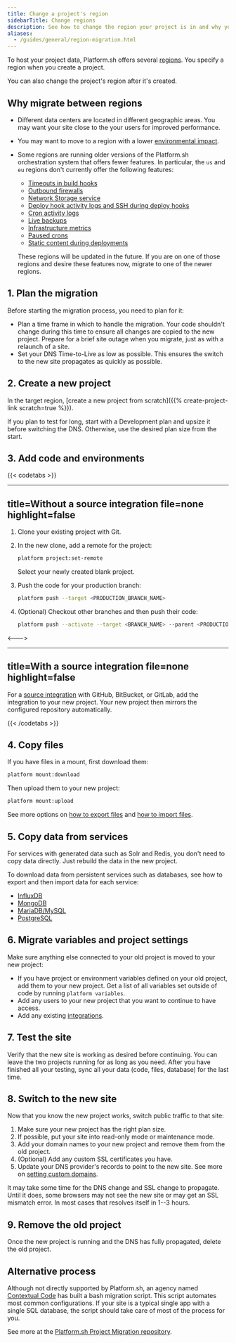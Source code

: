 ```yaml
---
title: Change a project's region
sidebarTitle: Change regions
description: See how to change the region your project is in and why you might want to do so.
aliases:
  - /guides/general/region-migration.html
---
```


To host your project data, Platform.sh offers several [regions](../development/regions.md).
You specify a region when you create a project.

You can also change the project's region after it's created.

## Why migrate between regions

- Different data centers are located in different geographic areas.
  You may want your site close to the your users for improved performance.
- You may want to move to a region with a lower [environmental impact](../development/regions.md#environmental-impact).
- Some regions are running older versions of the Platform.sh orchestration system that offers fewer features.
  In particular, the `us` and `eu` regions don't currently offer the following features:

  - [Timeouts in build hooks](../create-apps/hooks/hooks-comparison.md#timeout)
  - [Outbound firewalls](../create-apps/app-reference.md#firewall)
  - [Network Storage service](../add-services/network-storage.md)
  - [Deploy hook activity logs and SSH during deploy hooks](../create-apps/hooks/hooks-comparison.md#deploy-hook)
  - [Cron activity logs](../increase-observability/logs.md)
  - [Live backups](../administration/backup-and-restore.md#live-backups)
  - [Infrastructure metrics](../increase-observability/metrics/_index.md)
  - [Paused crons](../create-apps/app-reference.md#paused-crons)
  - [Static content during deployments](https://platform.sh/blog/2022/upcoming-improvements-deployment-caching-crons)

  These regions will be updated in the future.
  If you are on one of those regions and desire these features now,
  migrate to one of the newer regions.

## 1. Plan the migration

Before starting the migration process, you need to plan for it:

- Plan a time frame in which to handle the migration.
  Your code shouldn't change during this time to ensure all changes are copied to the new project.
  Prepare for a brief site outage when you migrate, just as with a relaunch of a site.
- Set your DNS Time-to-Live as low as possible.
  This ensures the switch to the new site propagates as quickly as possible.

## 2. Create a new project

In the target region, [create a new project from scratch]({{% create-project-link scratch=true %}}).

If you plan to test for long, start with a Development plan and upsize it before switching the DNS.
Otherwise, use the desired plan size from the start.

## 3. Add code and environments

{{< codetabs >}}

---
title=Without a source integration
file=none
highlight=false
---

1. Clone your existing project with Git.
2. In the new clone, add a remote for the project:

   ```bash
   platform project:set-remote
   ```

   Select your newly created blank project.

3. Push the code for your production branch:

   ```bash
   platform push --target <PRODUCTION_BRANCH_NAME>
   ```

4. (Optional) Checkout other branches and then push their code:

   ```bash
   platform push --activate --target <BRANCH_NAME> --parent <PRODUCTION_BRANCH_NAME>
   ```

<--->

---
title=With a source integration
file=none
highlight=false
---

For a [source integration](../integrations/source/_index.md) with GitHub, BitBucket, or GitLab,
add the integration to your new project.
Your new project then mirrors the configured repository automatically.

{{< /codetabs >}}

## 4. Copy files

If you have files in a mount, first download them:

```bash
platform mount:download
```

Then upload them to your new project:

```bash
platform mount:upload
```

See more options on [how to export files](../tutorials/exporting.md#downloading-files)
and [how to import files](../tutorials/migrating.md#import-your-files).

## 5. Copy data from services

For services with generated data such as Solr and Redis, you don't need to copy data directly.
Just rebuild the data in the new project.

To download data from persistent services such as databases,
see how to export and then import data for each service:

- [InfluxDB](../add-services/influxdb.md#exporting-data)
- [MongoDB](../add-services/mongodb.md#exporting-data)
- [MariaDB/MySQL](../add-services/mysql/_index.md#exporting-data)
- [PostgreSQL](../add-services/postgresql.md#exporting-data)

## 6. Migrate variables and project settings

Make sure anything else connected to your old project is moved to your new project:

- If you have project or environment variables defined on your old project, add them to your new project.
  Get a list of all variables set outside of code by running `platform variables`.
- Add any users to your new project that you want to continue to have access.
- Add any existing [integrations](../integrations/_index.md).

## 7. Test the site

Verify that the new site is working as desired before continuing.
You can leave the two projects running for as long as you need.
After you have finished all your testing, sync all your data (code, files, database) for the last time.

## 8. Switch to the new site

Now that you know the new project works, switch public traffic to that site:

1. Make sure your new project has the right plan size.
2. If possible, put your site into read-only mode or maintenance mode.
3. Add your domain names to your new project and remove them from the old project.
4. (Optional) Add any custom SSL certificates you have.
5. Update your DNS provider's records to point to the new site. See more on [setting custom domains](../domains/steps/_index.md).

It may take some time for the DNS change and SSL change to propagate.
Until it does, some browsers may not see the new site or may get an SSL mismatch error.
In most cases that resolves itself in 1--3 hours.

## 9. Remove the old project

Once the new project is running and the DNS has fully propagated, delete the old project.

## Alternative process

Although not directly supported by Platform.sh,
an agency named [Contextual Code](https://www.contextualcode.com/) has built a bash migration script.
This script automates most common configurations.
If your site is a typical single app with a single SQL database,
the script should take care of most of the process for you.

See more at the [Platform.sh Project Migration repository](https://gitlab.com/contextualcode/platformsh-migration).
